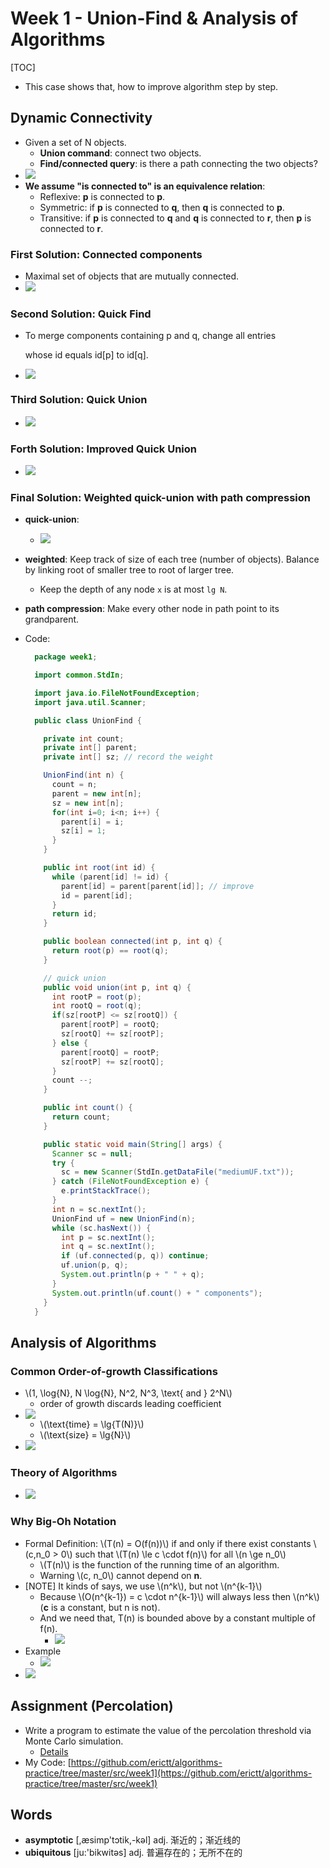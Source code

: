 # Week 1 - Union-Find & Analysis of Algorithms

\[TOC\]

* This case shows that, how to improve algorithm step by step.

## Dynamic Connectivity

* Given a set of N objects.
  * **Union command**: connect two objects.
  * **Find/connected query**: is there a path connecting the two objects?
* ![](../.gitbook/assets/15140831154396.jpg)
* **We assume "is connected to" is an equivalence relation**:
  * Reflexive: **p** is connected to **p**.
  * Symmetric: if **p** is connected to **q**, then **q** is connected to **p**. 
  * Transitive: if **p** is connected to **q** and **q** is connected to **r**, then **p** is connected to **r**.

### First Solution: Connected components

* Maximal set of objects that are mutually connected.
* ![](../.gitbook/assets/15140833574857%20%281%29.jpg)

### Second Solution: Quick Find

* To merge components containing p and q, change all entries

  whose id equals id\[p\] to id\[q\].

* ![](../.gitbook/assets/15398914071057.jpg)

### Third Solution: Quick Union

* ![](../.gitbook/assets/15398915864237.jpg)

### Forth Solution: Improved Quick Union

* ![](../.gitbook/assets/15398916678179.jpg)

### Final Solution: Weighted quick-union with path compression

* **quick-union**:
  * ![](../.gitbook/assets/15153361943661%20%281%29.jpg)
* **weighted**: Keep track of size of each tree \(number of objects\). Balance by linking root of smaller tree to root of larger tree.
  * Keep the depth of any node `x` is at most `lg N`.
* **path compression**: Make every other node in path point to its grandparent.
* Code:

  ```java
    package week1;

    import common.StdIn;

    import java.io.FileNotFoundException;
    import java.util.Scanner;

    public class UnionFind {

      private int count;
      private int[] parent;
      private int[] sz; // record the weight

      UnionFind(int n) {
        count = n;
        parent = new int[n];
        sz = new int[n];
        for(int i=0; i<n; i++) {
          parent[i] = i;
          sz[i] = 1;
        }
      }

      public int root(int id) {
        while (parent[id] != id) {
          parent[id] = parent[parent[id]]; // improve
          id = parent[id];
        }
        return id;
      }

      public boolean connected(int p, int q) {
        return root(p) == root(q);
      }

      // quick union
      public void union(int p, int q) {
        int rootP = root(p);
        int rootQ = root(q);
        if(sz[rootP] <= sz[rootQ]) {
          parent[rootP] = rootQ;
          sz[rootQ] += sz[rootP];
        } else {
          parent[rootQ] = rootP;
          sz[rootP] += sz[rootQ];
        }
        count --;
      }

      public int count() {
        return count;
      }

      public static void main(String[] args) {
        Scanner sc = null;
        try {
          sc = new Scanner(StdIn.getDataFile("mediumUF.txt"));
        } catch (FileNotFoundException e) {
          e.printStackTrace();
        }
        int n = sc.nextInt();
        UnionFind uf = new UnionFind(n);
        while (sc.hasNext()) {
          int p = sc.nextInt();
          int q = sc.nextInt();
          if (uf.connected(p, q)) continue;
          uf.union(p, q);
          System.out.println(p + " " + q);
        }
        System.out.println(uf.count() + " components");
      }
    }
  ```

## Analysis of Algorithms

### Common Order-of-growth Classifications

* \\(1, \log{N}, N \log{N}, N^2, N^3, \text{ and } 2^N\\)
  * order of growth discards leading coefficient
* ![](../.gitbook/assets/15159109817755%20%281%29.jpg)
  * \\(\text{time} = \lg{T\(N\)}\\)
  * \\(\text{size} = \lg{N}\\)
* ![](../.gitbook/assets/15159110767827%20%281%29.jpg)

### Theory of Algorithms

* ![](../.gitbook/assets/15159115431400.jpg)

### Why Big-Oh Notation

* Formal Definition: \\(T\(n\) = O\(f\(n\)\)\\) if and only if there exist constants \\(c,n\_0 &gt; 0\\) such that \\(T\(n\) \le c \cdot f\(n\)\\) for all \\(n \ge n\_0\\)
  * \\(T\(n\)\\) is the function of the running time of an algorithm.
  * Warning \\(c, n\_0\\) cannot depend on **n**.
* \[NOTE\] It kinds of says, we use \\(n^k\\), but not \\(n^{k-1}\\)
  * Because \\(O\(n^{k-1}\) = c \cdot n^{k-1}\\) will always less then \\(n^k\\) \(**c** is a constant, but n is not\).
  * And we need that, T\(n\) is bounded above by a constant multiple of f\(n\).
    * ![](../.gitbook/assets/15139367090341%20%281%29.jpg)
* Example
  * ![](../.gitbook/assets/15139362728539%20%281%29.jpg)
* ![](../.gitbook/assets/15140235475862%20%281%29.jpg)

## Assignment \(Percolation\)

* Write a program to estimate the value of the percolation threshold via Monte Carlo simulation.
  * [Details](http://coursera.cs.princeton.edu/algs4/assignments/percolation.html)
* My Code: [https://github.com/erictt/algorithms-practice/tree/master/src/week1](https://github.com/erictt/algorithms-practice/tree/master/src/week1)

## Words

* **asymptotic** \[,æsimp'tɔtik,-kəl\] adj. 渐近的；渐近线的
* **ubiquitous** \[ju:'bikwitəs\] adj. 普遍存在的；无所不在的

